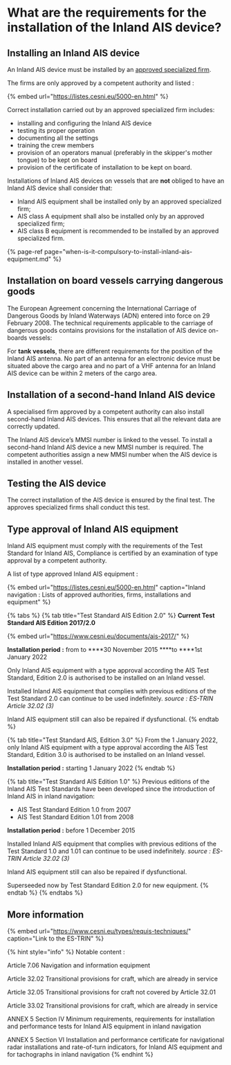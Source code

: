 # What are the requirements for the installation of the Inland AIS device?

## Installing an Inland AIS device

An Inland AIS device must be installed by an [approved specialized firm](qr3.md#list-of-approved-installing-firms). 

The firms are only approved by a competent authority and listed :

{% embed url="https://listes.cesni.eu/5000-en.html" %}

Correct installation carried out by an approved specialized firm includes:

* installing and configuring the Inland AIS device
* testing its proper operation
* documenting all the settings
* training the crew members
* provision of an operators manual \(preferably in the skipper's mother tongue\) to be kept on board
* provision of the certificate of installation to be kept on board.

Installations of Inland AIS devices on vessels that are **not** obliged to have an Inland AIS device shall consider that:

* Inland AIS equipment shall be installed only by an approved specialized firm;
* AIS class A equipment shall also be installed only by an approved specialized firm;
* AIS class B equipment is recommended to be installed by an approved specialized firm.

{% page-ref page="when-is-it-compulsory-to-install-inland-ais-equipment.md" %}

## Installation on board vessels carrying dangerous goods

The European Agreement concerning the International Carriage of Dangerous Goods by Inland Waterways \(ADN\) entered into force on 29 February 2008. The technical requirements applicable to the carriage of dangerous goods contains provisions for the installation of AIS device on-boards vessels:

For **tank vessels**, there are different requirements for the position of the Inland AIS antenna. No part of an antenna for an electronic device must be situated above the cargo area and no part of a VHF antenna for an Inland AIS device can be within 2 meters of the cargo area.

## Installation of a second-hand Inland AIS device

A specialised firm approved by a competent authority can also install second-hand Inland AIS devices. This ensures that all the relevant data are correctly updated. 

The Inland AIS device’s MMSI number is linked to the vessel. To install a second-hand Inland AIS device a new MMSI number is required. The competent authorities assign a new MMSI number when the AIS device is installed in another vessel.

## Testing the AIS device

The correct installation of the AIS device is ensured by the final test. The approves specialized firms shall conduct this test.

## Type approval of Inland AIS equipment

Inland AIS equipment must comply with the requirements of the Test Standard for Inland AIS, Compliance is certified by an examination of type approval by a competent authority.

A list of type approved Inland AIS equipment :

{% embed url="https://listes.cesni.eu/5000-en.html" caption="Inland navigation : Lists of approved authorities, firms, installations and equipment" %}

{% tabs %}
{% tab title="Test Standard AIS Edition 2.0" %}
**Current Test Standard AIS Edition 2017/2.0**

{% embed url="https://www.cesni.eu/documents/ais-2017/" %}

**Installation period :** from to ****30 November 2015 ****to ****1st January 2022

Only Inland AIS equipment with a type approval according the AIS Test Standard, Edition 2.0 is authorised to be installed on an Inland vessel. 

Installed Inland AIS equipment that complies with previous editions of the Test Standard 2.0 can continue to be used indefinitely. _source : ES-TRIN Article 32.02 \(3\)_

Inland AIS equipment still can also be repaired if dysfunctional.
{% endtab %}

{% tab title="Test Standard AIS, Edition 3.0" %}
From the 1 January 2022, only Inland AIS equipment with a type approval according the AIS Test Standard, Edition 3.0 is authorised to be installed on an Inland vessel. 

**Installation period :** starting 1 January 2022
{% endtab %}

{% tab title="Test Standard AIS Edition 1.0" %}
Previous editions of the Inland AIS Test Standards have been developed since the introduction of Inland AIS in inland navigation: 

* AIS Test Standard Edition 1.0 from 2007
* AIS Test Standard Edition 1.01 from 2008

**Installation period :** before 1 December 2015

Installed Inland AIS equipment that complies with previous editions of the Test Standard 1.0 and 1.01 can continue to be used indefinitely. _source : ES-TRIN Article 32.02 \(3\)_

Inland AIS equipment still can also be repaired if dysfunctional.

Superseeded now by Test Standard Edition 2.0 for new equipment.
{% endtab %}
{% endtabs %}

## More information

{% embed url="https://www.cesni.eu/types/requis-techniques/" caption="Link to the ES-TRIN" %}

{% hint style="info" %}
Notable content : 

Article 7.06 Navigation and information equipment

Article 32.02 Transitional provisions for craft, which are already in service

Article 32.05 Transitional provisions for craft not covered by Article 32.01

Article 33.02 Transitional provisions for craft, which are already in service

ANNEX 5 Section IV Minimum requirements, requirements for installation and performance tests for Inland AIS equipment in inland navigation

ANNEX 5 Section VI Installation and performance certificate for navigational radar installations and      rate-of-turn indicators, for Inland AIS equipment and for tachographs in inland navigation
{% endhint %}

